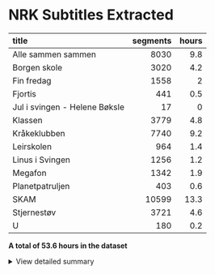 # NRK Subtitles Extracted
| title                         |   segments |   hours |
|:------------------------------|-----------:|--------:|
| Alle sammen sammen            |       8030 |     9.8 |
| Borgen skole                  |       3020 |     4.2 |
| Fin fredag                    |       1558 |     2   |
| Fjortis                       |        441 |     0.5 |
| Jul i svingen - Helene Bøksle |         17 |     0   |
| Klassen                       |       3779 |     4.8 |
| Kråkeklubben                  |       7740 |     9.2 |
| Leirskolen                    |        964 |     1.4 |
| Linus i Svingen               |       1256 |     1.2 |
| Megafon                       |       1342 |     1.9 |
| Planetpatruljen               |        403 |     0.6 |
| SKAM                          |      10599 |    13.3 |
| Stjernestøv                   |       3721 |     4.6 |
| U                             |        180 |     0.2 |


**A total of 53.6 hours in the dataset**<details><summary>View detailed summary</summary>
## Detailed View
| title                         | program_id   | subtitle                                           | category     |   segments |   hours |
|:------------------------------|:-------------|:---------------------------------------------------|:-------------|-----------:|--------:|
| Alle sammen sammen            | MSUB22000113 | 1. episode                                         | barn         |        321 |     0.4 |
| Alle sammen sammen            | MSUB22000114 | 1. episode                                         | barn         |        365 |     0.4 |
| Alle sammen sammen            | MSUB22000115 | 1. episode                                         | barn         |        268 |     0.4 |
| Alle sammen sammen            | MSUB22000213 | 2. episode                                         | barn         |        309 |     0.4 |
| Alle sammen sammen            | MSUB22000214 | 2. episode                                         | barn         |        289 |     0.3 |
| Alle sammen sammen            | MSUB22000215 | 2. episode                                         | barn         |        275 |     0.4 |
| Alle sammen sammen            | MSUB22000313 | 3. episode                                         | barn         |        283 |     0.3 |
| Alle sammen sammen            | MSUB22000314 | 3. episode                                         | barn         |        358 |     0.4 |
| Alle sammen sammen            | MSUB22000315 | 3. episode                                         | barn         |        225 |     0.3 |
| Alle sammen sammen            | MSUB22000413 | 4. episode                                         | barn         |        323 |     0.4 |
| Alle sammen sammen            | MSUB22000414 | 4. episode                                         | barn         |        332 |     0.4 |
| Alle sammen sammen            | MSUB22000415 | 4. episode                                         | barn         |        259 |     0.4 |
| Alle sammen sammen            | MSUB22000513 | 5. episode                                         | barn         |        307 |     0.4 |
| Alle sammen sammen            | MSUB22000514 | 5. episode                                         | barn         |        345 |     0.4 |
| Alle sammen sammen            | MSUB22000515 | 5. episode                                         | barn         |        217 |     0.3 |
| Alle sammen sammen            | MSUB22000613 | 6. episode                                         | barn         |        285 |     0.4 |
| Alle sammen sammen            | MSUB22000614 | 6. episode                                         | barn         |        336 |     0.4 |
| Alle sammen sammen            | MSUB22000615 | 6. episode                                         | barn         |        301 |     0.4 |
| Alle sammen sammen            | MSUB22000713 | 7. episode                                         | barn         |        283 |     0.3 |
| Alle sammen sammen            | MSUB22000714 | 7. episode                                         | barn         |        348 |     0.4 |
| Alle sammen sammen            | MSUB22000715 | 7. episode                                         | barn         |        177 |     0.2 |
| Alle sammen sammen            | MSUB22000813 | 8. episode                                         | barn         |        328 |     0.4 |
| Alle sammen sammen            | MSUB22000814 | 8. episode                                         | barn         |        362 |     0.4 |
| Alle sammen sammen            | MSUB22000815 | 8. episode                                         | barn         |        266 |     0.4 |
| Alle sammen sammen            | MSUB22000913 | 9. episode                                         | barn         |        308 |     0.4 |
| Alle sammen sammen            | MSUB22000914 | 9. episode                                         | barn         |        333 |     0.4 |
| Alle sammen sammen            | MSUB22000915 | 9. episode                                         | barn         |        227 |     0.3 |
| Borgen skole                  | FBUA03002089 | 1. Borgen skole - klasse 7B og 4A                  | barn         |        237 |     0.3 |
| Borgen skole                  | FBUA03002189 | 2. Borgen skole - klasse 7B og 4A                  | barn         |        215 |     0.3 |
| Borgen skole                  | FBUA03002289 | 3. Borgen skole - klasse 7B og 4A                  | barn         |        218 |     0.3 |
| Borgen skole                  | FBUA03002389 | 4. Borgen skole - klasse 7B og 4A                  | barn         |        230 |     0.3 |
| Borgen skole                  | FBUA03002489 | 5. Borgen skole - klasse 7B og 4A                  | barn         |        221 |     0.3 |
| Borgen skole                  | FBUA03002589 | 6. Borgen skole - klasse 7B og 4A                  | barn         |        185 |     0.3 |
| Borgen skole                  | FBUA03002689 | 7. Borgen skole - klasse 7B og 4A                  | barn         |        192 |     0.3 |
| Borgen skole                  | FBUA03002789 | 8. Borgen skole - klasse 7B og 4A                  | barn         |        220 |     0.3 |
| Borgen skole                  | FBUA03002889 | 9. Borgen skole - klasse 7B og 4A                  | barn         |        219 |     0.3 |
| Borgen skole                  | FBUA03002989 | 10. Borgen skole - klasse 7B og 4A                 | barn         |        137 |     0.2 |
| Borgen skole                  | FBUA03010090 | 1. Borgen skole - klasse 8B og 5A                  | barn         |        120 |     0.2 |
| Borgen skole                  | FBUA03020090 | 2. Borgen skole - klasse 8B og 5A                  | barn         |        123 |     0.2 |
| Borgen skole                  | FBUA03030090 | 3. Borgen skole - klasse 8B og 5A                  | barn         |        120 |     0.2 |
| Borgen skole                  | FBUA03040090 | 4. Borgen skole - klasse 8B og 5A                  | barn         |         98 |     0.1 |
| Borgen skole                  | FBUA03050090 | 5. Borgen skole - klasse 8B og 5A                  | barn         |        101 |     0.1 |
| Borgen skole                  | FBUA03060090 | 6. Borgen skole - klasse 8B og 5A                  | barn         |        118 |     0.2 |
| Borgen skole                  | FBUA03070090 | 7. Borgen skole - klasse 8B og 5A                  | barn         |        136 |     0.2 |
| Borgen skole                  | FBUA03080090 | 8. Borgen skole - klasse 8B og 5A                  | barn         |        130 |     0.2 |
| Fin fredag                    | MSUB20000613 | 12. april 2013                                     | barn         |          3 |     0   |
| Fin fredag                    | MSUB20000713 | 19. april 2013                                     | barn         |        351 |     0.4 |
| Fin fredag                    | MSUB20000813 | 26. april 2013                                     | barn         |        320 |     0.4 |
| Fin fredag                    | MSUB20000913 | 3. mai 2013                                        | barn         |        280 |     0.4 |
| Fin fredag                    | MSUB20001013 | 10. mai 2013                                       | barn         |          1 |     0   |
| Fin fredag                    | MSUB20001113 | 6. september 2013                                  | barn         |        300 |     0.4 |
| Fin fredag                    | MSUB20001213 | 13. september 2013                                 | barn         |        303 |     0.4 |
| Fjortis                       | FBUB04000100 | 1. Pikenes Mons                                    | drama-serier |        157 |     0.2 |
| Fjortis                       | FBUB04000200 | 2. Blind date                                      | drama-serier |        138 |     0.1 |
| Fjortis                       | FBUB04000300 | 3. Siste dans                                      | drama-serier |        146 |     0.2 |
| Jul i svingen - Helene Bøksle | MKTV13100320 |                                                    | kultur       |         17 |     0   |
| Klassen                       | MSUE13000121 | 1. Levis liste del 1                               | barn         |        137 |     0.2 |
| Klassen                       | MSUE13000221 | 2. Levis liste del 2                               | barn         |        143 |     0.2 |
| Klassen                       | MSUE13000321 | 3. Den kjekke vikaren                              | barn         |        128 |     0.2 |
| Klassen                       | MSUE13000421 | 5. Har Jørgen X-faktor?                            | barn         |        154 |     0.2 |
| Klassen                       | MSUE13000521 | 6. Influenseren                                    | barn         |        141 |     0.2 |
| Klassen                       | MSUE13000621 | 7. Hatet av alle                                   | barn         |        104 |     0.1 |
| Klassen                       | MSUE13000721 | 8. Å være sist                                     | barn         |        126 |     0.2 |
| Klassen                       | MSUE13000821 | 9. Rivalene                                        | barn         |        158 |     0.2 |
| Klassen                       | MSUE13000921 | 10. Hettegenseren del 1                            | barn         |        143 |     0.2 |
| Klassen                       | MSUE13001021 | 11. Hettegenseren del 2                            | barn         |         79 |     0.1 |
| Klassen                       | MSUE13001121 | 12. Gi og ta                                       | barn         |         89 |     0.1 |
| Klassen                       | MSUE13001221 | 13. Vikaren del 1                                  | barn         |        141 |     0.2 |
| Klassen                       | MSUE13001321 | 14. Trene?                                         | barn         |        133 |     0.2 |
| Klassen                       | MSUE13001421 | 15. Vikaren del 2                                  | barn         |        108 |     0.1 |
| Klassen                       | MSUE13001521 | 16. Hvordan er man venninner                       | barn         |        118 |     0.1 |
| Klassen                       | MSUE13001621 | 17. Sabotøren del 1                                | barn         |        134 |     0.2 |
| Klassen                       | MSUE13001721 | 18. Sabotøren del 2                                | barn         |        139 |     0.2 |
| Klassen                       | MSUE13001821 | 19. Headsettet                                     | barn         |        110 |     0.1 |
| Klassen                       | MSUE13001921 | 20. Bare en venn?                                  | barn         |        110 |     0.1 |
| Klassen                       | MSUE13002021 | 21. Presset                                        | barn         |        117 |     0.1 |
| Klassen                       | MSUE13002121 | 22. Bibliotekaren                                  | barn         |         91 |     0.1 |
| Klassen                       | MSUE13002221 | 23. Forelsket i min beste venninne                 | barn         |        118 |     0.1 |
| Klassen                       | MSUE13002321 | 24. Lyve om venninner                              | barn         |        104 |     0.1 |
| Klassen                       | MSUE13002421 | 25. Klikker totalt!                                | barn         |        107 |     0.1 |
| Klassen                       | MSUE13002521 | 26. Men Oskar!                                     | barn         |        112 |     0.1 |
| Klassen                       | MSUE13002621 | 27. Joakim går rett på!                            | barn         |         87 |     0.1 |
| Klassen                       | MSUE13002721 | 28. En kjip venn                                   | barn         |        106 |     0.1 |
| Klassen                       | MSUE13002821 | 29. Modelldrømmen del 1                            | barn         |        135 |     0.2 |
| Klassen                       | MSUE13002921 | 30. Modelldrømmen del 2                            | barn         |         96 |     0.1 |
| Klassen                       | MSUE13003021 | 31. Katinka ro ned!                                | barn         |        106 |     0.1 |
| Klassen                       | MSUE13003121 | 32. Klassens mest perfekte                         | barn         |        107 |     0.1 |
| Klassen                       | MSUE13004521 | 4. God Id Rakel!                                   | barn         |         98 |     0.1 |
| Kråkeklubben                  | DNPR63700114 | 1. Finn dyret                                      | barn         |        273 |     0.3 |
| Kråkeklubben                  | DNPR63700115 | 1. Promp                                           | barn         |        174 |     0.2 |
| Kråkeklubben                  | DNPR63700214 | 2. Lam                                             | barn         |        251 |     0.3 |
| Kråkeklubben                  | DNPR63700215 | 2. Natursti                                        | barn         |        162 |     0.2 |
| Kråkeklubben                  | DNPR63700314 | 3. Fjærabingo                                      | barn         |        246 |     0.3 |
| Kråkeklubben                  | DNPR63700315 | 3. Hval                                            | barn         |        162 |     0.2 |
| Kråkeklubben                  | DNPR63700414 | 4. Skattejakt i fjæra                              | barn         |        271 |     0.3 |
| Kråkeklubben                  | DNPR63700415 | 4. Hva spiser fugler om vinteren?                  | barn         |        176 |     0.2 |
| Kråkeklubben                  | DNPR63700514 | 5. Snegler                                         | barn         |        256 |     0.3 |
| Kråkeklubben                  | DNPR63700515 | 5. Dyrelyd                                         | barn         |        162 |     0.2 |
| Kråkeklubben                  | DNPR63700614 | 6. Kongledyr                                       | barn         |        266 |     0.3 |
| Kråkeklubben                  | DNPR63700615 | 6. Skjell                                          | barn         |        191 |     0.2 |
| Kråkeklubben                  | DNPR63700714 | 7. Fisketur                                        | barn         |        288 |     0.3 |
| Kråkeklubben                  | DNPR63700715 | 7. Dyrebæsj                                        | barn         |        171 |     0.2 |
| Kråkeklubben                  | DNPR63700814 | 8. Trær                                            | barn         |        295 |     0.3 |
| Kråkeklubben                  | DNPR63700815 | 8. Hale                                            | barn         |        180 |     0.2 |
| Kråkeklubben                  | DNPR63700914 | 9. Rideskolen                                      | barn         |        297 |     0.4 |
| Kråkeklubben                  | DNPR63700915 | 9. Potet                                           | barn         |        160 |     0.2 |
| Kråkeklubben                  | DNPR63701014 | 10. Søppeltur                                      | barn         |        285 |     0.3 |
| Kråkeklubben                  | DNPR63701015 | 10. Forsvar                                        | barn         |        147 |     0.2 |
| Kråkeklubben                  | DNPR63701113 | 1. Uglejakt                                        | barn         |        295 |     0.4 |
| Kråkeklubben                  | DNPR63701115 | 1. Hvor er Kråka?                                  | barn         |        134 |     0.1 |
| Kråkeklubben                  | DNPR63701213 | 2. Kongen befaler                                  | barn         |        294 |     0.3 |
| Kråkeklubben                  | DNPR63701215 | 2. Hvorfor er humler så glade i blomster?          | barn         |        140 |     0.2 |
| Kråkeklubben                  | DNPR63701313 | 3. Pigghuder                                       | barn         |        267 |     0.3 |
| Kråkeklubben                  | DNPR63701315 | 3. Hvordan få et frø til å vokse?                  | barn         |        188 |     0.2 |
| Kråkeklubben                  | DNPR63701413 | 4. Syk                                             | barn         |        263 |     0.3 |
| Kråkeklubben                  | DNPR63701415 | 4. Hvorfor vokser det tang i havet?                | barn         |        157 |     0.2 |
| Kråkeklubben                  | DNPR63701513 | 5. Skjelett                                        | barn         |        288 |     0.3 |
| Kråkeklubben                  | DNPR63701515 | 5. Finnes det andre dyr enn fugler som legger egg? | barn         |        172 |     0.2 |
| Kråkeklubben                  | DNPR63701613 | 6. Skogsvannet                                     | barn         |        279 |     0.3 |
| Kråkeklubben                  | DNPR63701615 | 6. Hvorfor synger fuglene?                         | barn         |        170 |     0.2 |
| Kråkeklubben                  | DNPR63701715 | 7. Finnes det mark i havet?                        | barn         |        170 |     0.2 |
| Kråkeklubben                  | DNPR63701815 | 8. Finne fem ting som har ordet Kråke i seg        | barn         |        164 |     0.2 |
| Kråkeklubben                  | DNPR63701915 | 9. Finne fem dyr i havet som ikke er fisk          | barn         |        177 |     0.2 |
| Kråkeklubben                  | DNPR63702015 | 10. Hvordan bor dyrene i skogen?                   | barn         |        169 |     0.2 |
| Leirskolen                    | OBUB07000104 | 1. episode                                         | barn         |        201 |     0.3 |
| Leirskolen                    | OBUB07000204 | 2. episode                                         | barn         |        150 |     0.2 |
| Leirskolen                    | OBUB07000304 | 3. episode                                         | barn         |        167 |     0.2 |
| Leirskolen                    | OBUB07000404 | 4. episode                                         | barn         |        136 |     0.2 |
| Leirskolen                    | OBUB07000504 | 5. episode                                         | barn         |        159 |     0.2 |
| Leirskolen                    | OBUB07000604 | 6. episode                                         | barn         |        151 |     0.2 |
| Linus i Svingen               | OBUS01000103 | 1. episode                                         | barn         |        220 |     0.2 |
| Linus i Svingen               | OBUS01000203 | 2. episode                                         | barn         |        201 |     0.2 |
| Linus i Svingen               | OBUS01000303 | 3. episode                                         | barn         |        188 |     0.2 |
| Linus i Svingen               | OBUS01000403 | 4. episode                                         | barn         |        212 |     0.2 |
| Linus i Svingen               | OBUS01000503 | 5. episode                                         | barn         |        236 |     0.2 |
| Linus i Svingen               | OBUS01000603 | 6. episode                                         | barn         |        199 |     0.2 |
| Megafon                       | MSUB07000913 | Megafon: Domino og født døv                        | barn         |        244 |     0.3 |
| Megafon                       | MSUB07001013 | Megafon: Dauinger og Trylling                      | barn         |         13 |     0   |
| Megafon                       | MSUB07001113 | Megafon: Rideknappen og Jakttårn                   | barn         |          1 |     0   |
| Megafon                       | MSUB07001213 | Megafon: Potetkanon og Azza                        | barn         |        165 |     0.2 |
| Megafon                       | MSUB07001313 | Megafon: Fekting og anderledes                     | barn         |        238 |     0.3 |
| Megafon                       | MSUB07001413 | Megafon: Til topps og Oliver                       | barn         |        239 |     0.4 |
| Megafon                       | MSUB07001513 | Megafon: 3Dprinter og sjarken                      | barn         |        261 |     0.4 |
| Megafon                       | MSUB07001613 | Megafon: Adopsjon                                  | barn         |        181 |     0.3 |
| Planetpatruljen               | DNRR63000122 | 2. Spar strøm                                      | barn         |        156 |     0.2 |
| Planetpatruljen               | DNRR63000222 | 4. Ikke sløs vann                                  | barn         |        151 |     0.2 |
| Planetpatruljen               | DNRR63000922 | 3. Planettips: spar støm                           | barn         |         43 |     0.1 |
| Planetpatruljen               | DNRR63001022 | 5. Planettips: bruk mindre vann                    | barn         |         31 |     0   |
| Planetpatruljen               | DNRR63001522 | 1. Planetpatruljen musikkvideo                     | barn         |         22 |     0   |
| SKAM                          | MSUB19120116 | 1. episode                                         | drama-serier |         12 |     0   |
| SKAM                          | MSUB19120216 | 2. episode                                         | drama-serier |        168 |     0.2 |
| SKAM                          | MSUB19120316 | 3. episode                                         | drama-serier |        184 |     0.2 |
| SKAM                          | MSUB19120416 | 4. episode                                         | drama-serier |          6 |     0   |
| SKAM                          | MSUB19120516 | 5. episode                                         | drama-serier |        235 |     0.4 |
| SKAM                          | MSUB19120616 | 6. episode                                         | drama-serier |        120 |     0.2 |
| SKAM                          | MSUB19120716 | 7. episode                                         | drama-serier |        213 |     0.3 |
| SKAM                          | MSUB19120816 | 8. episode                                         | drama-serier |        214 |     0.3 |
| SKAM                          | MSUB19120916 | 9. episode                                         | drama-serier |        194 |     0.3 |
| SKAM                          | MSUB19121016 | 10. episode                                        | drama-serier |        214 |     0.3 |
| SKAM                          | MSUB19121116 | 11. episode                                        | drama-serier |        357 |     0.4 |
| SKAM                          | MYNT15000116 | 1. episode                                         | drama-serier |        309 |     0.4 |
| SKAM                          | MYNT15000117 | 1. episode                                         | drama-serier |        235 |     0.3 |
| SKAM                          | MYNT15000216 | 2. episode                                         | drama-serier |        248 |     0.3 |
| SKAM                          | MYNT15000217 | 2. episode                                         | drama-serier |        173 |     0.2 |
| SKAM                          | MYNT15000316 | 3. episode                                         | drama-serier |        358 |     0.4 |
| SKAM                          | MYNT15000317 | 3. episode                                         | drama-serier |        282 |     0.3 |
| SKAM                          | MYNT15000416 | 4. episode                                         | drama-serier |        297 |     0.4 |
| SKAM                          | MYNT15000417 | 4. episode                                         | drama-serier |        301 |     0.4 |
| SKAM                          | MYNT15000516 | 5. episode                                         | drama-serier |         29 |     0   |
| SKAM                          | MYNT15000517 | 5. episode                                         | drama-serier |        272 |     0.3 |
| SKAM                          | MYNT15000616 | 6. episode                                         | drama-serier |        232 |     0.3 |
| SKAM                          | MYNT15000617 | 6. episode                                         | drama-serier |        245 |     0.3 |
| SKAM                          | MYNT15000716 | 7. episode                                         | drama-serier |        211 |     0.2 |
| SKAM                          | MYNT15000717 | 7. episode                                         | drama-serier |        290 |     0.4 |
| SKAM                          | MYNT15000816 | 8. episode                                         | drama-serier |        308 |     0.4 |
| SKAM                          | MYNT15000817 | 8. episode                                         | drama-serier |        269 |     0.3 |
| SKAM                          | MYNT15000916 | 9. episode                                         | drama-serier |        129 |     0.2 |
| SKAM                          | MYNT15000917 | 9. episode                                         | drama-serier |        484 |     0.6 |
| SKAM                          | MYNT15001016 | 10. episode                                        | drama-serier |        327 |     0.4 |
| SKAM                          | MYNT15001017 | 10. episode                                        | drama-serier |        608 |     0.7 |
| SKAM                          | MYNT15001116 | 11. episode                                        | drama-serier |        228 |     0.3 |
| SKAM                          | MYNT15001216 | 12. episode                                        | drama-serier |        321 |     0.4 |
| SKAM                          | MYNT15200116 | 1. episode                                         | drama-serier |        302 |     0.4 |
| SKAM                          | MYNT15200216 | 2. episode                                         | drama-serier |        245 |     0.3 |
| SKAM                          | MYNT15200316 | 3. episode                                         | drama-serier |        191 |     0.2 |
| SKAM                          | MYNT15200416 | 4. episode                                         | drama-serier |        227 |     0.3 |
| SKAM                          | MYNT15200516 | 5. episode                                         | drama-serier |        303 |     0.4 |
| SKAM                          | MYNT15200616 | 6. episode                                         | drama-serier |        205 |     0.2 |
| SKAM                          | MYNT15200716 | 7. episode                                         | drama-serier |        270 |     0.4 |
| SKAM                          | MYNT15200816 | 8. episode                                         | drama-serier |        249 |     0.3 |
| SKAM                          | MYNT15200916 | 9. episode                                         | drama-serier |        138 |     0.2 |
| SKAM                          | MYNT15201016 | 10. episode                                        | drama-serier |        396 |     0.5 |
| Stjernestøv                   | MSUS24000120 | 1. episode                                         | barn         |        147 |     0.2 |
| Stjernestøv                   | MSUS24000220 | 2. episode                                         | barn         |        162 |     0.2 |
| Stjernestøv                   | MSUS24000320 | 3. episode                                         | barn         |        148 |     0.2 |
| Stjernestøv                   | MSUS24000420 | 4. episode                                         | barn         |        187 |     0.2 |
| Stjernestøv                   | MSUS24000520 | 5. episode                                         | barn         |        174 |     0.2 |
| Stjernestøv                   | MSUS24000620 | 6. episode                                         | barn         |        145 |     0.2 |
| Stjernestøv                   | MSUS24000720 | 7. episode                                         | barn         |        166 |     0.2 |
| Stjernestøv                   | MSUS24000820 | 8. episode                                         | barn         |          3 |     0   |
| Stjernestøv                   | MSUS24000920 | 9. episode                                         | barn         |        182 |     0.2 |
| Stjernestøv                   | MSUS24001020 | 10. episode                                        | barn         |        211 |     0.3 |
| Stjernestøv                   | MSUS24001120 | 11. episode                                        | barn         |        147 |     0.2 |
| Stjernestøv                   | MSUS24001220 | 12. episode                                        | barn         |        138 |     0.2 |
| Stjernestøv                   | MSUS24001320 | 13. episode                                        | barn         |        167 |     0.2 |
| Stjernestøv                   | MSUS24001420 | 14. episode                                        | barn         |        126 |     0.2 |
| Stjernestøv                   | MSUS24001520 | 15. episode                                        | barn         |        138 |     0.2 |
| Stjernestøv                   | MSUS24001620 | 16. episode                                        | barn         |        170 |     0.2 |
| Stjernestøv                   | MSUS24001720 | 17. episode                                        | barn         |        201 |     0.3 |
| Stjernestøv                   | MSUS24001820 | 18. episode                                        | barn         |        134 |     0.2 |
| Stjernestøv                   | MSUS24001920 | 19. episode                                        | barn         |        135 |     0.2 |
| Stjernestøv                   | MSUS24002020 | 20. episode                                        | barn         |        157 |     0.2 |
| Stjernestøv                   | MSUS24002120 | 21. episode                                        | barn         |        194 |     0.2 |
| Stjernestøv                   | MSUS24002220 | 22. episode                                        | barn         |        185 |     0.2 |
| Stjernestøv                   | MSUS24002320 | 23. episode                                        | barn         |        170 |     0.2 |
| Stjernestøv                   | MSUS24002420 | 24. episode                                        | barn         |        134 |     0.2 |
| U                             | RKUU07003701 | 31. mai 2001                                       | dokumentar   |        180 |     0.2 |</details>
